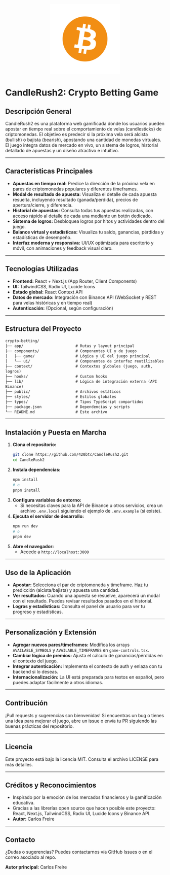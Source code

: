 <p align="center">
  <img src="./public/btcc.png" alt="CandleRush2 Logo" width="220" />
</p>

# CandleRush2: Crypto Betting Game

## Descripción General
CandleRush2 es una plataforma web gamificada donde los usuarios pueden apostar en tiempo real sobre el comportamiento de velas (candlesticks) de criptomonedas. El objetivo es predecir si la próxima vela será alcista (bullish) o bajista (bearish), apostando una cantidad de monedas virtuales. El juego integra datos de mercado en vivo, un sistema de logros, historial detallado de apuestas y un diseño atractivo e intuitivo.

---

## Características Principales

- **Apuestas en tiempo real:** Predice la dirección de la próxima vela en pares de criptomonedas populares y diferentes timeframes.
- **Modal de resultado de apuesta:** Visualiza el detalle de cada apuesta resuelta, incluyendo resultado (ganada/perdida), precios de apertura/cierre, y diferencia.
- **Historial de apuestas:** Consulta todas tus apuestas realizadas, con acceso rápido al detalle de cada una mediante un botón dedicado.
- **Sistema de logros:** Desbloquea logros por hitos y actividades dentro del juego.
- **Balance virtual y estadísticas:** Visualiza tu saldo, ganancias, pérdidas y estadísticas de desempeño.
- **Interfaz moderna y responsiva:** UI/UX optimizada para escritorio y móvil, con animaciones y feedback visual claro.

---

## Tecnologías Utilizadas

- **Frontend:** React + Next.js (App Router, Client Components)
- **UI:** TailwindCSS, Radix UI, Lucide Icons
- **Estado global:** React Context API
- **Datos de mercado:** Integración con Binance API (WebSocket y REST para velas históricas y en tiempo real)
- **Autenticación:** (Opcional, según configuración)

---

## Estructura del Proyecto

```
crypto-betting/
├── app/                       # Rutas y layout principal
├── components/                # Componentes UI y de juego
│   ├── game/                  # Lógica y UI del juego principal
│   └── ui/                    # Componentes de interfaz reutilizables
├── context/                   # Contextos globales (juego, auth, logros)
├── hooks/                     # Custom hooks
├── lib/                       # Lógica de integración externa (API Binance)
├── public/                    # Archivos estáticos
├── styles/                    # Estilos globales
├── types/                     # Tipos TypeScript compartidos
├── package.json               # Dependencias y scripts
└── README.md                  # Este archivo
```

---

## Instalación y Puesta en Marcha

1. **Clona el repositorio:**
   ```bash
   git clone https://github.com/420btc/CandleRush2.git
   cd CandleRush2
   ```
2. **Instala dependencias:**
   ```bash
   npm install
   # o
   pnpm install
   ```
3. **Configura variables de entorno:**
   - Si necesitas claves para la API de Binance u otros servicios, crea un archivo `.env.local` siguiendo el ejemplo de `.env.example` (si existe).
4. **Ejecuta el servidor de desarrollo:**
   ```bash
   npm run dev
   # o
   pnpm dev
   ```
5. **Abre el navegador:**
   - Accede a `http://localhost:3000`

---

## Uso de la Aplicación

- **Apostar:** Selecciona el par de criptomoneda y timeframe. Haz tu predicción (alcista/bajista) y apuesta una cantidad.
- **Ver resultados:** Cuando una apuesta se resuelve, aparecerá un modal con el resultado. Puedes revisar resultados pasados en el historial.
- **Logros y estadísticas:** Consulta el panel de usuario para ver tu progreso y estadísticas.

---

## Personalización y Extensión

- **Agregar nuevos pares/timeframes:** Modifica los arrays `AVAILABLE_SYMBOLS` y `AVAILABLE_TIMEFRAMES` en `game-controls.tsx`.
- **Cambiar lógica de premios:** Ajusta el cálculo de ganancias/pérdidas en el contexto del juego.
- **Integrar autenticación:** Implementa el contexto de auth y enlaza con tu backend si lo deseas.
- **Internacionalización:** La UI está preparada para textos en español, pero puedes adaptar fácilmente a otros idiomas.

---

## Contribución

¡Pull requests y sugerencias son bienvenidas! Si encuentras un bug o tienes una idea para mejorar el juego, abre un issue o envía tu PR siguiendo las buenas prácticas del repositorio.

---

## Licencia

Este proyecto está bajo la licencia MIT. Consulta el archivo LICENSE para más detalles.

---

## Créditos y Reconocimientos

- Inspirado por la emoción de los mercados financieros y la gamificación educativa.
- Gracias a las librerías open source que hacen posible este proyecto: React, Next.js, TailwindCSS, Radix UI, Lucide Icons y Binance API.
- **Autor:** Carlos Freire

---

## Contacto

¿Dudas o sugerencias? Puedes contactarnos vía GitHub Issues o en el correo asociado al repo.

**Autor principal:** Carlos Freire
